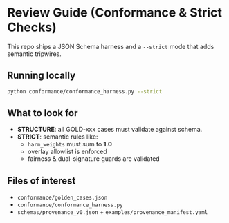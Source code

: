 # Review Guide (Conformance & Strict Checks)

This repo ships a JSON Schema harness and a `--strict` mode that adds semantic tripwires.

## Running locally
```bash
python conformance/conformance_harness.py --strict
```

## What to look for
- **STRUCTURE**: all GOLD-xxx cases must validate against schema.
- **STRICT**: semantic rules like:
  - `harm_weights` must sum to **1.0**
  - overlay allowlist is enforced
  - fairness & dual-signature guards are validated

## Files of interest
- `conformance/golden_cases.json`
- `conformance/conformance_harness.py`
- `schemas/provenance_v0.json` + `examples/provenance_manifest.yaml`
